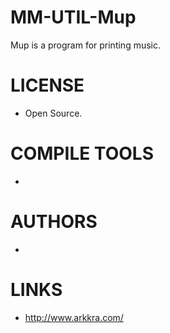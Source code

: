MM-UTIL-Mup
===========

Mup is a program for printing music.



LICENSE
===============
* Open Source.

COMPILE TOOLS
===============
* 

AUTHORS
===============
* 

LINKS
===============
* http://www.arkkra.com/
